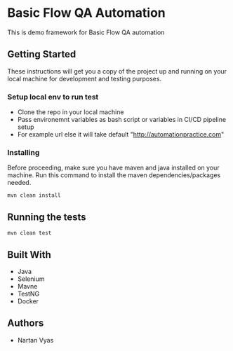 # Basic Flow QA Automation

This is demo framework for Basic Flow QA automation 

## Getting Started

These instructions will get you a copy of the project up and running on your local machine for development and testing purposes.

### Setup local env to run test

- Clone the repo in your local machine
- Pass environemnt variables as bash script or variables in CI/CD pipeline setup 
- For example url else it will take default "http://automationpractice.com"

### Installing

Before proceeding, make sure you have maven and java installed on your machine. Run this command to install the maven dependencies/packages needed.

```
mvn clean install
```

## Running the tests

```
mvn clean test

```


## Built With

* Java
* Selenium
* Mavne
* TestNG
* Docker

## Authors

* Nartan Vyas
